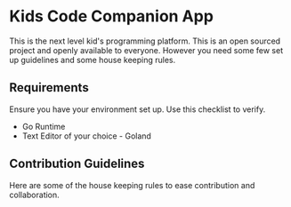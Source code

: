 # Kids Code Companion App
This is the next level kid's programming platform. This is an open sourced project and openly available to everyone. However you need some few set up guidelines and some house keeping rules.

## Requirements
Ensure you have your environment set up. Use this checklist to verify.
* Go Runtime
* Text Editor of your choice - Goland

## Contribution Guidelines
Here are some of the house keeping rules to ease contribution and collaboration.

